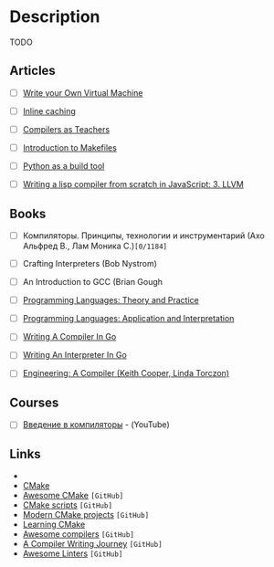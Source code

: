 # Description

TODO


## Articles

- [ ] [Write your Own Virtual Machine](https://justinmeiners.github.io/lc3-vm/)
- [ ] [Inline caching](https://bernsteinbear.com/blog/inline-caching/)
- [ ] [Compilers as Teachers](https://ferrous-systems.com/blog/compilers-as-teachers/)
- [ ] [Introduction to Makefiles](https://xs-labs.com/en/blog/2020/11/07/introduction-to-makefiles/)
- [ ] [Python as a build tool](https://tonsky.me/blog/python-build/)
- [ ] [Writing a lisp compiler from scratch in JavaScript: 3. LLVM](https://notes.eatonphil.com/compiler-basics-llvm.html)


## Books

- [ ] Компиляторы. Принципы, технологии и инструментарий (Ахо Альфред В., Лам Моника С.)`[0/1184]`
- [ ] Crafting Interpreters (Bob Nystrom)
- [ ] An Introduction to GCC (Brian Gough
- [ ] [Programming Languages: Theory and Practice](http://people.cs.uchicago.edu/~blume/classes/aut2008/proglang/text/offline.pdf)
- [ ] [Programming Languages: Application and Interpretation](http://cs.brown.edu/courses/cs173/2012/book/)
- [ ] [Writing A Compiler In Go](https://compilerbook.com/)
- [ ] [Writing An Interpreter In Go](https://interpreterbook.com/)
- [ ] [Engineering: A Compiler (Keith Cooper, Linda Torczon)](https://www.amazon.com/dp/012088478X)


## Courses

- [ ] [Введение в компиляторы](https://youtube.com/playlist?list=PLeQDJtBkrIiT0TMQ3muv3zvNdsmBZFOR1) - (YouTube)


## Links

- []()
- [CMake](https://cmake.org/)
- [Awesome CMake](https://github.com/onqtam/awesome-cmake) `[GitHub]`
- [CMake scripts](https://github.com/StableCoder/cmake-scripts) `[GitHub]`
- [Modern CMake projects](https://github.com/pr0g/cmake-examples) `[GitHub]`
- [Learning CMake](https://github.com/Akagi201/learning-cmake)
- [Awesome compilers](https://github.com/aalhour/awesome-compilers) `[GitHub]`
- [A Compiler Writing Journey](https://github.com/DoctorWkt/acwj) `[GitHub]`
- [Awesome Linters](https://github.com/caramelomartins/awesome-linters) `[GitHub]`
